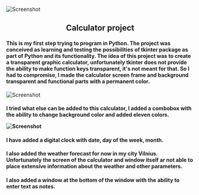 ![Screenshot](https://github.com/egidijus78/egidijus78/blob/main/img/tkinter%20logo1.jpg)











<h2 align="center"> Calculator project </h2>

<h4> This is my first step trying to program in Python. The project was conceived as learning and testing the possibilities of tkinter package as part of Python and its functionality. The idea of this project was to create a transparent graphic calculator, unfortunately tkinter does not provide the ability to make function keys transparent, it's not meant for that. So I had to compromise, I made the calculator screen frame and background transparent and functional parts with a permanent color.</h4> 

![Screenshot](https://github.com/egidijus78/egidijus78/blob/main/img/calculator%20permanent0.jpg)






















<h4> I tried what else can be added to this calculator, I added a combobox with the ability to change background color and added eleven colors. 

![Screenshot](https://github.com/egidijus78/egidijus78/blob/main/img/combobox2.jpg)



































<h4> I have added a digital clock with date, day of the week, month.</h4>

<h4> I also added the weather forecast for now in my city Vilnius. Unfortunately the screen of the calculator and window itself ar not able to place extensive information about the weather and other parameters. </h4>

<h4> I also added a window at the bottom of the window with the ability to enter text as notes. </h4>






